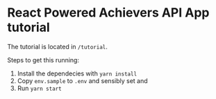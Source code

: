 # React Powered Achievers API App tutorial

The tutorial is located in `/tutorial`.

Steps to get this running:

1. Install the dependecies with `yarn install`
2. Copy `env.sample` to `.env` and sensibly set <yoursubdomain> and <yourclientid>
3. Run `yarn start`

